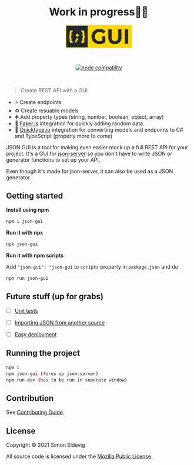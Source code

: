 <p align="center">
    <h1 align="center">Work in progress👷‍♂️</h1>
</p>

<p align="center">
    <img align="center" width="180" src="public/logo.png?raw=true" alt="json-gui logo">
</p>
<br/>
<p align="center">
  <a href="https://nodejs.org/en/about/releases/"><img src="https://img.shields.io/badge/node-%3E%3D10-green" alt="node compatility"></a>
</p>
<br/>

> Create REST API with a GUI

- ⚡️ Create endpoints
- ♻️ Create resuable models
- ➕ Add property types (string, number, boolean, object, array)
- 🦄 [Faker.js](https://github.com/marak/Faker.js/) integration for quickly adding random data
- 🔌 [Quicktype.io](https://quicktype.io/) integration for converting models and endpoints to C# and TypeScript (properly more to come)

JSON GUI is a tool for making even easier mock up a full REST API for your project. It's a GUI for [json-server](https://github.com/typicode/json-server) so you don't have to write JSON or generator functions to set up your API.

Even though it's made for json-server, it can also be used as a JSON generator.


## Getting started

**Install using npm**

``` bash
npm i json-gui
```


**Run it with npx**

``` bash
npx json-gui 
```

**Run it with npm scripts**

Add `"json-gui": "json-gui` to `scripts` property in `package.json` and do

``` bash
npm run json-gui
```

## Future stuff (up for grabs)
- [ ] [Unit tests](https://github.com/simoneldevig/json-gui/issues/2)
- [ ] [Importing JSON from another source](https://github.com/simoneldevig/json-gui/issues/1)
- [ ] [Easy deployment](https://github.com/simoneldevig/json-gui/issues/7)
 

## Running the project
``` bash
npm i
npm json-gui (fires up json-server)
npm run dev (has to be run in seperate window)
```

## Contribution
See [Contributing Guide](https://github.com/simoneldevig/json-gui/tree/master/.github/CONTRIBUTING.md).

## License
Copyright © 2021 Simon Eldevig

All source code is licensed under the [Mozilla Public License](https://github.com/simoneldevig/json-gui/blob/master/LICENSE).

